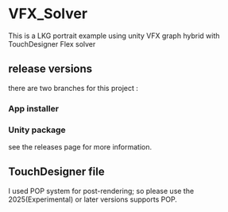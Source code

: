 # VFX_Solver
This is a LKG portrait example using unity VFX graph hybrid with TouchDesigner Flex solver

## release versions
there are two branches for this project : 
### App installer

### Unity package

see the releases page for more information.

## TouchDesigner file
I used POP system for post-rendering; so please use the 2025(Experimental) or later versions supports POP.
